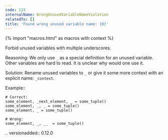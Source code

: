 ```yaml
---
code: 123
internalName: WrongUnusedVariableNameViolation
relatedTo: []
title: 'Found wrong unused variable name: {0}'
---
```


{% import "macros.html" as macros with context %}

Forbid unused variables with multiple underscores.

Reasoning: We only use `_` as a special definition for an unused
variable. Other variables are hard to read. It is unclear why would one
use it.

Solution: Rename unused variables to `_` or give it some more context
with an explicit name: `_context`.

Example::

    # Correct:
    some_element, _next_element, _ = some_tuple()
    some_element, _, _ = some_tuple()
    some_element, _ = some_tuple()
    
    # Wrong:
    some_element, _, __  = some_tuple()

.. versionadded:: 0.12.0